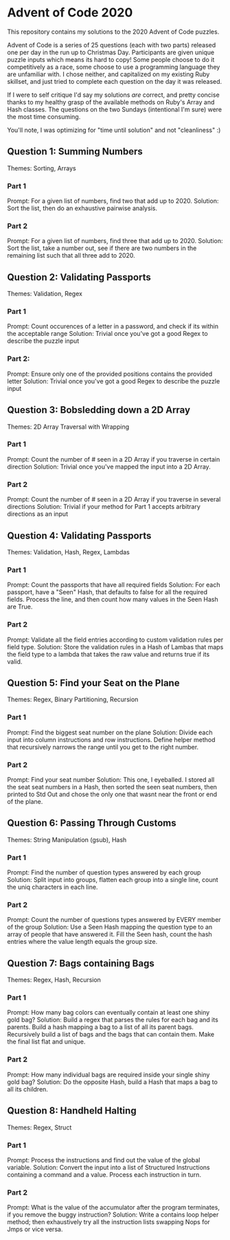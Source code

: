 # Advent of Code 2020

This repository contains my solutions to the 2020 Advent of Code puzzles.

Advent of Code is a series of 25 questions (each with two parts) released one per day in the run up to Christmas Day. Participants are given unique puzzle inputs which means its hard to copy! Some people choose to do it competitively as a race, some choose to use a programming language they are unfamiliar with. I chose neither, and capitalized on my existing Ruby skillset, and just tried to complete each question on the day it was released.

If I were to self critique I'd say my solutions *are* correct, and pretty concise thanks to my healthy grasp of the available methods on Ruby's Array and Hash classes. The questions on the two Sundays (intentional I'm sure) were the most time consuming. 

You'll note, I was optimizing for "time until solution" and not "cleanliness" :)  

## Question 1: Summing Numbers
Themes: Sorting, Arrays

### Part 1
Prompt: For a given list of numbers, find two that add up to 2020.
Solution: Sort the list, then do an exhaustive pairwise analysis.

### Part 2
Prompt: For a given list of numbers, find three that add up to 2020.
Solution: Sort the list, take a number out, see if there are two numbers in the remaining list such that all three add to 2020.

## Question 2: Validating Passports
Themes: Validation, Regex

### Part 1
Prompt: Count occurences of a letter in a password, and check if its within the acceptable range
Solution: Trivial once you've got a good Regex to describe the puzzle input

### Part 2: 
Prompt: Ensure only one of the provided positions contains the provided letter
Solution: Trivial once you've got a good Regex to describe the puzzle input

## Question 3: Bobsledding down a 2D Array
Themes: 2D Array Traversal with Wrapping

### Part 1
Prompt: Count the number of # seen in a 2D Array if you traverse in certain direction
Solution: Trivial once you've mapped the input into a 2D Array.

### Part 2
Prompt: Count the number of # seen in a 2D Array if you traverse in several directions
Solution: Trivial if your method for Part 1 accepts arbitrary directions as an input

## Question 4: Validating Passports
Themes: Validation, Hash, Regex, Lambdas

### Part 1
Prompt: Count the passports that have all required fields
Solution: For each passport, have a "Seen" Hash, that defaults to false for all the required fields. Process the line, and then count how many values in the Seen Hash are True.

### Part 2
Prompt: Validate all the field entries according to custom validation rules per field type.
Solution: Store the validation rules in a Hash of Lambas that maps the field type to a lambda that takes the raw value and returns true if its valid.

## Question 5: Find your Seat on the Plane
Themes: Regex, Binary Partitioning, Recursion

### Part 1
Prompt: Find the biggest seat number on the plane
Solution: Divide each input into column instructions and row instructions. Define helper method that recursively narrows the range until you get to the right number.

### Part 2
Prompt: Find your seat number
Solution: This one, I eyeballed. I stored all the seat seat numbers in a Hash, then sorted the seen seat numbers, then printed to Std Out and chose the only one that wasnt near the front or end of the plane.

## Question 6: Passing Through Customs 
Themes: String Manipulation (gsub), Hash

### Part 1
Prompt: Find the number of question types answered by each group
Solution: Split input into groups, flatten each group into a single line, count the uniq characters in each line.

### Part 2
Prompt: Count the number of questions types answered by EVERY member of the group
Solution: Use a Seen Hash mapping the question type to an array of people that have answered it. Fill the Seen hash, count the hash entries where the value length equals the group size.

## Question 7: Bags containing Bags
Themes: Regex, Hash, Recursion

### Part 1
Prompt: How many bag colors can eventually contain at least one shiny gold bag?
Solution: Build a regex that parses the rules for each bag and its parents. Build a hash mapping a bag to a list of all its parent bags. Recursively build a list of bags and the bags that can contain them. Make the final list flat and unique.

### Part 2
Prompt: How many individual bags are required inside your single shiny gold bag?
Solution: Do the opposite Hash, build a Hash that maps a bag to all its children. 

## Question 8: Handheld Halting
Themes: Regex, Struct

### Part 1
Prompt: Process the instructions and find out the value of the global variable.
Solution: Convert the input into a list of Structured Instructions containing a command and a value. Process each instruction in turn.

### Part 2
Prompt: What is the value of the accumulator after the program terminates, if you remove the buggy instruction?
Solution: Write a contains loop helper method; then exhaustively try all the instruction lists swapping Nops for Jmps or vice versa.

